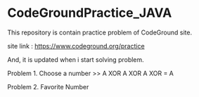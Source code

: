 # CodeGroundPractice_JAVA

This repository is contain practice problem of CodeGround site.

 site link : https://www.codeground.org/practice
 
 And, it is updated when i start solving problem.
 

 Problem 1. Choose a number 
 	>> A XOR A XOR A XOR = A
 	

 Problem 2. Favorite Number